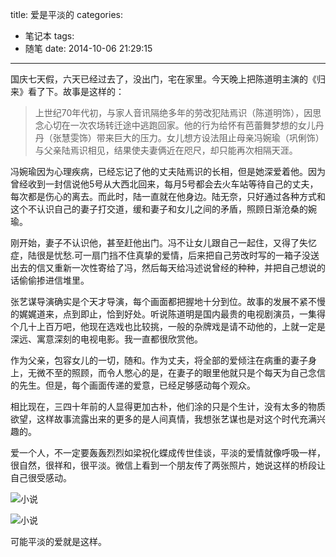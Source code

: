 title: 爱是平淡的
categories:
  - 笔记本
tags:
  - 随笔
date: 2014-10-06 21:29:15
---

国庆七天假，六天已经过去了，没出门，宅在家里。今天晚上把陈道明主演的《归来》看了下。故事是这样的：

> 上世纪70年代初，与家人音讯隔绝多年的劳改犯陆焉识（陈道明饰），因思念心切在一次农场转迁途中逃跑回家。他的行为给怀有芭蕾舞梦想的女儿丹丹（张慧雯饰）带来巨大的压力。女儿想方设法阻止母亲冯婉瑜（巩俐饰）与父亲陆焉识相见，结果使夫妻俩近在咫尺，却只能再次相隔天涯。

冯婉瑜因为心理疾病，已经忘记了他的丈夫陆焉识的长相，但是她深爱着他。因为曾经收到一封信说他5号从大西北回来，每月5号都会去火车站等待自己的丈夫，每次都是伤心的离去。而此时，陆一直就在他身边。陆无奈，只好通过各种方式和这个不认识自己的妻子打交道，缓和妻子和女儿之间的矛盾，照顾日渐沧桑的婉瑜。

刚开始，妻子不认识他，甚至赶他出门。冯不让女儿跟自己一起住，又得了失忆症，陆很是忧愁.可一扇门挡不住真挚的爱情，后来把自己劳改时写的一箱子没送出去的信又重新一次性寄给了冯，然后每天给冯述说曾经的种种，并把自己想说的话偷偷掺进信堆里。

张艺谋导演确实是个天才导演，每个画面都把握地十分到位。故事的发展不紧不慢的娓娓道来，点到即止，恰到好处。听说陈道明是国内最贵的电视剧演员，一集得个几十上百万吧，他现在选戏也比较挑，一般的杂牌戏是请不动他的，上就一定是深远、寓意深刻的电视电影。我一直都很欣赏他。

作为父亲，包容女儿的一切，随和。作为丈夫，将全部的爱倾注在病重的妻子身上，无微不至的照顾，而令人憋心的是，在妻子的眼里他就只是个每天为自己念信的先生。但是，每个画面传递的爱意，已经足够感动每个观众。

相比现在，三四十年前的人显得更加古朴，他们涂的只是个生计，没有太多的物质欲望，这样故事流露出来的更多的是人间真情，我想张艺谋也是对这个时代充满兴趣的。

爱一个人，不一定要轰轰烈烈如梁祝化蝶成传世佳谈，平淡的爱情就像呼吸一样，很自然，很祥和，很平淡。微信上看到一个朋友传了两张照片，她说这样的桥段让自己很受感动。

![小说](http://barretlee.com/life/content/images/2014/Oct/mmexport1412602015076.jpg)

![小说](http://barretlee.com/life/content/images/2014/Oct/mmexport1412602018170.jpg)

可能平淡的爱就是这样。